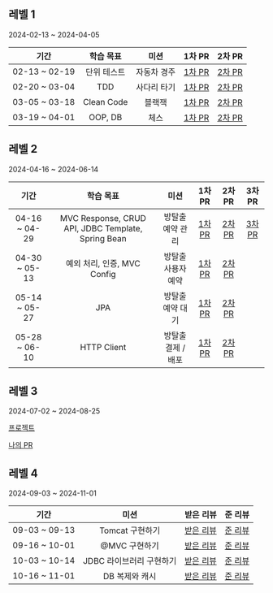 ## 레벨 1
2024-02-13 ~ 2024-04-05

| 기간 | 학습 목표 | 미션 | 1차 PR | 2차 PR	|
| :---: | :---: | :---: | :---: | :---: |
| 02-13 ~ 02-19 | 단위 테스트 | 자동차 경주 | [1차 PR](https://github.com/woowacourse/java-racingcar/pull/671)	| [2차 PR](https://github.com/woowacourse/java-racingcar/pull/759) |
| 02-20 ~ 03-04	| TDD | 사다리 타기 | [1차 PR](https://github.com/woowacourse/java-ladder/pull/289)	| [2차 PR](https://github.com/woowacourse/java-ladder/pull/347) |
| 03-05 ~ 03-18	| Clean Code | 블랙잭	| [1차 PR](https://github.com/woowacourse/java-blackjack/pull/596) | [2차 PR](https://github.com/woowacourse/java-blackjack/pull/689) |
| 03-19 ~ 04-01 | OOP, DB | 체스 | [1차 PR](https://github.com/woowacourse/java-chess/pull/681) | [2차 PR](https://github.com/woowacourse/java-chess/pull/732)	|

## 레벨 2
2024-04-16 ~ 2024-06-14

| 기간 | 학습 목표 | 미션 | 1차 PR | 2차 PR	| 3차 PR |
| :---: | :---: | :---: | :---: | :---: | :---: |
| 04-16 ~ 04-29 | MVC Response, CRUD API, JDBC Template, Spring Bean | 방탈출 예약 관리 | [1차 PR](https://github.com/woowacourse/spring-roomescape-admin/pull/73) | [2차 PR](https://github.com/woowacourse/spring-roomescape-admin/pull/122) | [3차 PR](https://github.com/woowacourse/spring-roomescape-admin/pull/173)
| 04-30 ~ 05-13	| 예외 처리, 인증, MVC Config | 방탈출 사용자 예약 | [1차 PR](https://github.com/woowacourse/spring-roomescape-member/pull/32)	| [2차 PR](https://github.com/woowacourse/spring-roomescape-member/pull/94) |
| 05-14 ~ 05-27	| JPA | 방탈출 예약 대기	| [1차 PR](https://github.com/woowacourse/spring-roomescape-waiting/pull/79) | [2차 PR](https://github.com/woowacourse/spring-roomescape-waiting/pull/92) |
| 05-28 ~ 06-10 | HTTP Client | 방탈출 결제 / 배포 | [1차 PR](https://github.com/woowacourse/spring-roomescape-payment/pull/2) | [2차 PR](https://github.com/woowacourse/spring-roomescape-payment/pull/81)	|

## 레벨 3
2024-07-02 ~ 2024-08-25

[프로젝트](https://github.com/woowacourse-teams/2024-cruru)

[나의 PR](https://github.com/woowacourse-teams/2024-cruru/pulls?q=is%3Apr+assignee%3AHyungHoKim00+)

## 레벨 4
2024-09-03 ~ 2024-11-01

| 기간 | 미션 | 받은 리뷰 | 준 리뷰 |
| :---: | :---: | :---: | :---: |
| 09-03 ~ 09-13 | Tomcat 구현하기 | [받은 리뷰](https://github.com/woowacourse/java-http/pulls?q=is%3Apr+is%3Aclosed+%EB%AA%85%EC%98%A4+author%3AHyungHoKim00) | [준 리뷰](https://github.com/woowacourse/java-http/pulls?q=is%3Apr+is%3Aclosed+author%3Ahoyeonyy+) |
| 09-16 ~ 10-01	| @MVC 구현하기 | [받은 리뷰](https://github.com/woowacourse/java-mvc/pulls?q=is%3Apr+is%3Aclosed+author%3AHyungHoKim00) | [준 리뷰](https://github.com/woowacourse/java-mvc/pulls?q=is%3Apr+is%3Aclosed+author%3Akhabh) |
| 10-03 ~ 10-14	| JDBC 라이브러리 구현하기	| [받은 리뷰](https://github.com/woowacourse/java-jdbc/pulls?q=is%3Apr+author%3AHyungHoKim00+is%3Aclosed) | [준 리뷰](https://github.com/woowacourse/java-jdbc/pulls?q=is%3Apr+is%3Aclosed+author%3Amzeong+) |
| 10-16 ~ 11-01 |	DB 복제와 캐시 | [받은 리뷰](https://github.com/woowacourse/java-coupon/pulls?q=is%3Apr+is%3Aclosed+author%3AHyungHoKim00) | [준 리뷰](https://github.com/woowacourse/java-coupon/pulls?q=is%3Apr+is%3Aclosed+author%3Arobinjoon) |
